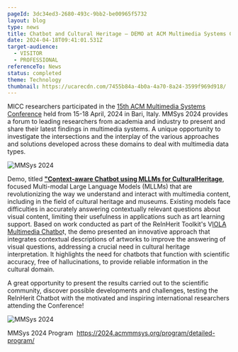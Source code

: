 ```yaml
---
pageId: 3dc34ed3-2680-493c-9bb2-be00965f5732
layout: blog
type: news
title: Chatbot and Cultural Heritage – DEMO at ACM Multimedia Systems Conference 2024
date: 2024-04-18T09:41:01.531Z
target-audience:
  - VISITOR
  - PROFESSIONAL
referenceTo: News
status: completed
theme: Technology
thumbnail: https://ucarecdn.com/7455b84a-4b0a-4a70-8a24-3599f969d918/
---
```

MICC researchers participated in the [15th ACM Multimedia Systems Conference](https://2024.acmmmsys.org) held from 15-18 April, 2024 in Bari, Italy. MMSys 2024 provides a forum to leading researchers from academia and industry to present and share their latest findings in multimedia systems. A unique opportunity to investigate the intersections and the interplay of the various approaches and solutions developed across these domains to deal with multimedia data types.

![MMSys 2024 ](https://ucarecdn.com/6ecb59a9-b4b3-4b11-9d53-70faf719bedd/ "MMSys 2024")

Demo, titled **["Context-aware Chatbot using MLLMs for CulturalHeritage](https://dl.acm.org/doi/10.1145/3625468.3652193)**, focused Multi-modal Large Language Models (MLLMs) that are revolutionizing the way we understand and interact with multimedia content, including in the field of cultural heritage and museums. Existing models face difficulties in accurately answering contextually relevant questions about visual content, limiting their usefulness in applications such as art learning support. Based on work conducted as part of the ReInHerit Toolkit's V[IOLA Multimedia Chatbo](https://reinherit-hub.eu/tools/apps/c01cc7e5-033c-4d07-a56f-4612f9f210b3)t, the demo presented an innovative approach that integrates contextual descriptions of artworks to improve the answering of visual questions, addressing a crucial need in cultural heritage interpretation. It highlights the need for chatbots that function with scientific accuracy, free of hallucinations, to provide reliable information in the cultural domain.

A great opportunity to present the results carried out to the scientific community, discover possible developments and challenges, testing the  ReInHerit Chatbot with the motivated and inspiring international researchers attending the Conference!

![MMSys 2024](https://ucarecdn.com/28b6ab61-3f06-41af-a64b-8093c511b106/ "MMSys 2024")

MMSys 2024 Program  <https://2024.acmmmsys.org/program/detailed-program/>